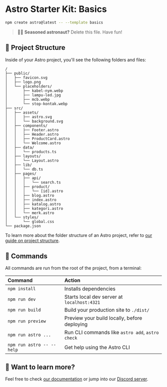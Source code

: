 # Astro Starter Kit: Basics

```sh
npm create astro@latest -- --template basics
```

> 🧑‍🚀 **Seasoned astronaut?** Delete this file. Have fun!

## 🚀 Project Structure

Inside of your Astro project, you'll see the following folders and files:

```text
/
├── public/
│   ├── favicon.svg
│   ├── logo.png
│   └── placeholders/
│       ├── kabel-nym.webp
│       ├── lampu-led.jpg
│       ├── mcb.webp
│       └── stop-kontak.webp
├── src/
│   ├── assets/
│   │   ├── astro.svg
│   │   └── background.svg
│   ├── components/
│   │   ├── Footer.astro
│   │   ├── Header.astro
│   │   ├── ProductCard.astro
│   │   └── Welcome.astro
│   ├── data/
│   │   └── products.ts
│   ├── layouts/
│   │   └── Layout.astro
│   ├── lib/
│   │   └── db.ts
│   ├── pages/
│   │   ├── api/
│   │   │   └── search.ts
│   │   ├── product/
│   │   │   └── [id].astro
│   │   ├── blog.astro
│   │   ├── index.astro
│   │   ├── katalog.astro
│   │   ├── kategori.astro
│   │   └── merk.astro
│   └── styles/
│       └── global.css
└── package.json
```

To learn more about the folder structure of an Astro project, refer to [our guide on project structure](https://docs.astro.build/en/basics/project-structure/).

## 🧞 Commands

All commands are run from the root of the project, from a terminal:

| Command                   | Action                                           |
| :------------------------ | :----------------------------------------------- |
| `npm install`             | Installs dependencies                            |
| `npm run dev`             | Starts local dev server at `localhost:4321`      |
| `npm run build`           | Build your production site to `./dist/`          |
| `npm run preview`         | Preview your build locally, before deploying     |
| `npm run astro ...`       | Run CLI commands like `astro add`, `astro check` |
| `npm run astro -- --help` | Get help using the Astro CLI                     |

## 👀 Want to learn more?

Feel free to check [our documentation](https://docs.astro.build) or jump into our [Discord server](https://astro.build/chat).
